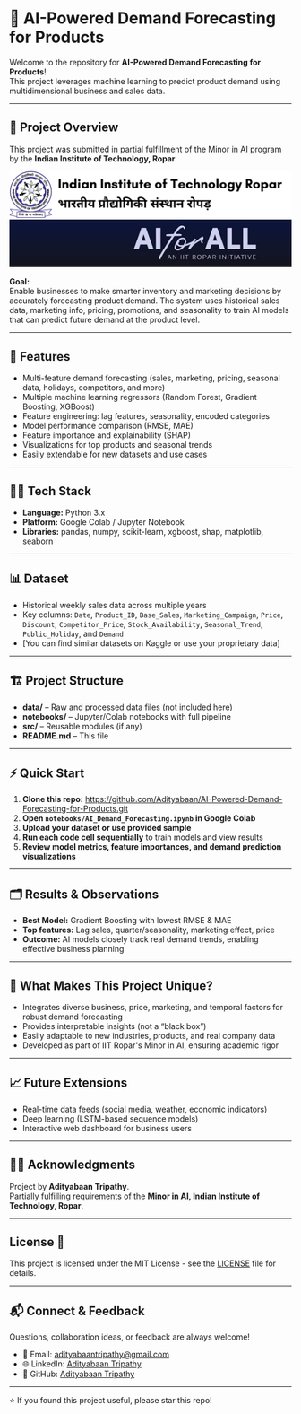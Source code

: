# 🤖 AI-Powered Demand Forecasting for Products

Welcome to the repository for **AI-Powered Demand Forecasting for Products**!  
This project leverages machine learning to predict product demand using multidimensional business and sales data.

---

## 📜 Project Overview

This project was submitted in partial fulfillment of the Minor in AI program by the **Indian Institute of Technology, Ropar**.

![Image Alt](https://github.com/Adityabaan/AI-Powered-Demand-Forecasting-for-Products/blob/54a238ba3fafcdabe6a209dfe8594a7f7c88dda6/iitr-banner.png)
![Image Alt](https://github.com/Adityabaan/AI-Powered-Demand-Forecasting-for-Products/blob/54a238ba3fafcdabe6a209dfe8594a7f7c88dda6/images3.jpeg)

**Goal:**  
Enable businesses to make smarter inventory and marketing decisions by accurately forecasting product demand. The system uses historical sales data, marketing info, pricing, promotions, and seasonality to train AI models that can predict future demand at the product level.

---

## 🚀 Features

- Multi-feature demand forecasting (sales, marketing, pricing, seasonal data, holidays, competitors, and more)
- Multiple machine learning regressors (Random Forest, Gradient Boosting, XGBoost)
- Feature engineering: lag features, seasonality, encoded categories
- Model performance comparison (RMSE, MAE)
- Feature importance and explainability (SHAP)
- Visualizations for top products and seasonal trends
- Easily extendable for new datasets and use cases

---

## 🧑‍💻 Tech Stack

- **Language:** Python 3.x
- **Platform:** Google Colab / Jupyter Notebook
- **Libraries:** pandas, numpy, scikit-learn, xgboost, shap, matplotlib, seaborn

---

## 📊 Dataset

- Historical weekly sales data across multiple years
- Key columns: `Date`, `Product_ID`, `Base_Sales`, `Marketing_Campaign`, `Price`, `Discount`, `Competitor_Price`, `Stock_Availability`, `Seasonal_Trend`, `Public_Holiday`, and `Demand`
- [You can find similar datasets on Kaggle or use your proprietary data]

---

## 🏗️ Project Structure

- **data/** – Raw and processed data files (not included here)
- **notebooks/** – Jupyter/Colab notebooks with full pipeline
- **src/** – Reusable modules (if any)
- **README.md** – This file

---

## ⚡ Quick Start

1. **Clone this repo:**
https://github.com/Adityabaan/AI-Powered-Demand-Forecasting-for-Products.git
2. **Open `notebooks/AI_Demand_Forecasting.ipynb` in Google Colab**
3. **Upload your dataset or use provided sample**
4. **Run each code cell sequentially** to train models and view results
5. **Review model metrics, feature importances, and demand prediction visualizations**

---

## 🗂️ Results & Observations

- **Best Model:** Gradient Boosting with lowest RMSE & MAE
- **Top features:** Lag sales, quarter/seasonality, marketing effect, price
- **Outcome:** AI models closely track real demand trends, enabling effective business planning

---

## 🌟 What Makes This Project Unique?

- Integrates diverse business, price, marketing, and temporal factors for robust demand forecasting
- Provides interpretable insights (not a “black box”)
- Easily adaptable to new industries, products, and real company data
- Developed as part of IIT Ropar's Minor in AI, ensuring academic rigor

---

## 📈 Future Extensions

- Real-time data feeds (social media, weather, economic indicators)
- Deep learning (LSTM-based sequence models)
- Interactive web dashboard for business users

---

## 🧑‍🎓 Acknowledgments

Project by **Adityabaan Tripathy**.  
Partially fulfilling requirements of the **Minor in AI, Indian Institute of Technology, Ropar**.

---

## License 📝

This project is licensed under the MIT License - see the [LICENSE](LICENSE) file for details.

---

## 📬 Connect & Feedback

Questions, collaboration ideas, or feedback are always welcome!  
- 📧 Email: [adityabaantripathy@gmail.com](mailto:adityabaantripathy@gmail.com)  
- 🌐 LinkedIn: [Adityabaan Tripathy](https://www.linkedin.com/in/adityabaan-tripathy-6b245323b/)  
- 🐙 GitHub: [Adityabaan Tripathy](https://github.com/Adityabaan)

---

⭐️ If you found this project useful, please star this repo!
